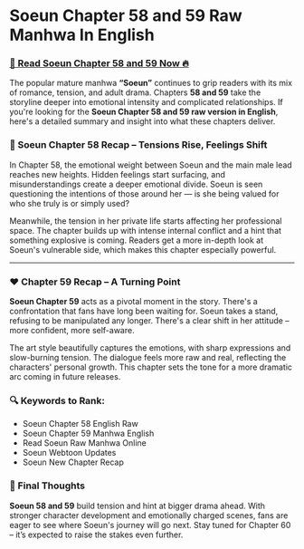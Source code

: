 # Soeun Chapter 58 and 59 Raw Manhwa In English

<h3><a href="https://beacons.ai/soeun58" target="_blank" rel="noopener noreferrer">📖 Read Soeun Chapter 58 and 59 Now 🔥</a></h3>


The popular mature manhwa **“Soeun”** continues to grip readers with its mix of romance, tension, and adult drama. Chapters **58 and 59** take the storyline deeper into emotional intensity and complicated relationships. If you're looking for the **Soeun Chapter 58 and 59 raw version in English**, here's a detailed summary and insight into what these chapters deliver.


### 📝 Soeun Chapter 58 Recap – Tensions Rise, Feelings Shift

In Chapter 58, the emotional weight between Soeun and the main male lead reaches new heights. Hidden feelings start surfacing, and misunderstandings create a deeper emotional divide. Soeun is seen questioning the intentions of those around her — is she being valued for who she truly is or simply used?

Meanwhile, the tension in her private life starts affecting her professional space. The chapter builds up with intense internal conflict and a hint that something explosive is coming. Readers get a more in-depth look at Soeun's vulnerable side, which makes this chapter especially powerful.

---

### ❤️ Chapter 59 Recap – A Turning Point

**Soeun Chapter 59** acts as a pivotal moment in the story. There's a confrontation that fans have long been waiting for. Soeun takes a stand, refusing to be manipulated any longer. There's a clear shift in her attitude – more confident, more self-aware.

The art style beautifully captures the emotions, with sharp expressions and slow-burning tension. The dialogue feels more raw and real, reflecting the characters' personal growth. This chapter sets the tone for a more dramatic arc coming in future releases.

### 🔍 Keywords to Rank:

* Soeun Chapter 58 English Raw
* Soeun Chapter 59 Manhwa English
* Read Soeun Raw Manhwa Online
* Soeun Webtoon Updates
* Soeun New Chapter Recap

### 📌 Final Thoughts

**Soeun 58 and 59** build tension and hint at bigger drama ahead. With stronger character development and emotionally charged scenes, fans are eager to see where Soeun's journey will go next. Stay tuned for Chapter 60 – it’s expected to raise the stakes even further.
